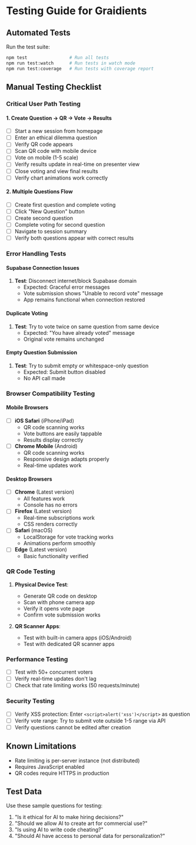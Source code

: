 # Testing Guide for Graidients

## Automated Tests

Run the test suite:

```bash
npm test                # Run all tests
npm run test:watch      # Run tests in watch mode
npm run test:coverage   # Run tests with coverage report
```

## Manual Testing Checklist

### Critical User Path Testing

#### 1. Create Question → QR → Vote → Results

- [ ] Start a new session from homepage
- [ ] Enter an ethical dilemma question
- [ ] Verify QR code appears
- [ ] Scan QR code with mobile device
- [ ] Vote on mobile (1-5 scale)
- [ ] Verify results update in real-time on presenter view
- [ ] Close voting and view final results
- [ ] Verify chart animations work correctly

#### 2. Multiple Questions Flow

- [ ] Create first question and complete voting
- [ ] Click "New Question" button
- [ ] Create second question
- [ ] Complete voting for second question
- [ ] Navigate to session summary
- [ ] Verify both questions appear with correct results

### Error Handling Tests

#### Supabase Connection Issues

1. **Test**: Disconnect internet/block Supabase domain
   - Expected: Graceful error messages
   - Vote submission shows "Unable to record vote" message
   - App remains functional when connection restored

#### Duplicate Voting

1. **Test**: Try to vote twice on same question from same device
   - Expected: "You have already voted" message
   - Original vote remains unchanged

#### Empty Question Submission

1. **Test**: Try to submit empty or whitespace-only question
   - Expected: Submit button disabled
   - No API call made

### Browser Compatibility Testing

#### Mobile Browsers

- [ ] **iOS Safari** (iPhone/iPad)
  - QR code scanning works
  - Vote buttons are easily tappable
  - Results display correctly
- [ ] **Chrome Mobile** (Android)
  - QR code scanning works
  - Responsive design adapts properly
  - Real-time updates work

#### Desktop Browsers

- [ ] **Chrome** (Latest version)
  - All features work
  - Console has no errors
- [ ] **Firefox** (Latest version)
  - Real-time subscriptions work
  - CSS renders correctly
- [ ] **Safari** (macOS)
  - LocalStorage for vote tracking works
  - Animations perform smoothly
- [ ] **Edge** (Latest version)
  - Basic functionality verified

### QR Code Testing

1. **Physical Device Test**:
   - Generate QR code on desktop
   - Scan with phone camera app
   - Verify it opens vote page
   - Confirm vote submission works

2. **QR Scanner Apps**:
   - Test with built-in camera apps (iOS/Android)
   - Test with dedicated QR scanner apps

### Performance Testing

- [ ] Test with 50+ concurrent voters
- [ ] Verify real-time updates don't lag
- [ ] Check that rate limiting works (50 requests/minute)

### Security Testing

- [ ] Verify XSS protection: Enter `<script>alert('xss')</script>` as question
- [ ] Verify vote range: Try to submit vote outside 1-5 range via API
- [ ] Verify questions cannot be edited after creation

## Known Limitations

- Rate limiting is per-server instance (not distributed)
- Requires JavaScript enabled
- QR codes require HTTPS in production

## Test Data

Use these sample questions for testing:

1. "Is it ethical for AI to make hiring decisions?"
2. "Should we allow AI to create art for commercial use?"
3. "Is using AI to write code cheating?"
4. "Should AI have access to personal data for personalization?"
